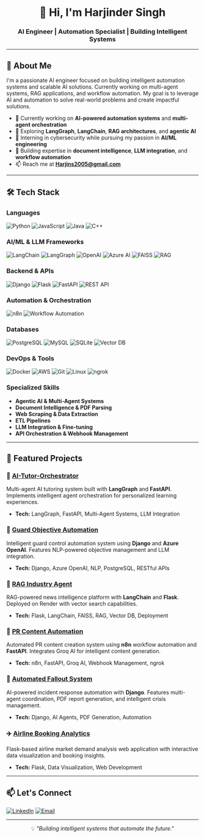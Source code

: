 <!-- Professional Header -->
<h1 align="center">👋 Hi, I'm Harjinder Singh</h1>
<h3 align="center">AI Engineer | Automation Specialist | Building Intelligent Systems</h3>

---

## 🚀 About Me

I'm a passionate AI engineer focused on building intelligent automation systems and scalable AI solutions. Currently working on multi-agent systems, RAG applications, and workflow automation. My goal is to leverage AI and automation to solve real-world problems and create impactful solutions.

- 🔭 Currently working on **AI-powered automation systems** and **multi-agent orchestration**
- 🌱 Exploring **LangGraph**, **LangChain**, **RAG architectures**, and **agentic AI**
- 💼 Interning in cybersecurity while pursuing my passion in **AI/ML engineering**
- 🎯 Building expertise in **document intelligence**, **LLM integration**, and **workflow automation**
- 📫 Reach me at **Harjins2005@gmail.com**

---

## 🛠️ Tech Stack

### Languages
![Python](https://img.shields.io/badge/Python-3776AB?style=for-the-badge&logo=python&logoColor=white)
![JavaScript](https://img.shields.io/badge/JavaScript-F7DF1E?style=for-the-badge&logo=javascript&logoColor=black)
![Java](https://img.shields.io/badge/Java-ED8B00?style=for-the-badge&logo=java&logoColor=white)
![C++](https://img.shields.io/badge/C++-00599C?style=for-the-badge&logo=cplusplus&logoColor=white)

### AI/ML & LLM Frameworks
![LangChain](https://img.shields.io/badge/LangChain-121212?style=for-the-badge&logo=chainlink&logoColor=white)
![LangGraph](https://img.shields.io/badge/LangGraph-FF6B6B?style=for-the-badge&logo=graphql&logoColor=white)
![OpenAI](https://img.shields.io/badge/OpenAI-412991?style=for-the-badge&logo=openai&logoColor=white)
![Azure AI](https://img.shields.io/badge/Azure_AI-0078D4?style=for-the-badge&logo=microsoft-azure&logoColor=white)
![FAISS](https://img.shields.io/badge/FAISS-00ADD8?style=for-the-badge&logo=facebook&logoColor=white)
![RAG](https://img.shields.io/badge/RAG-4B8BBE?style=for-the-badge&logo=ai&logoColor=white)

### Backend & APIs
![Django](https://img.shields.io/badge/Django-092E20?style=for-the-badge&logo=django&logoColor=white)
![Flask](https://img.shields.io/badge/Flask-000000?style=for-the-badge&logo=flask&logoColor=white)
![FastAPI](https://img.shields.io/badge/FastAPI-009688?style=for-the-badge&logo=fastapi&logoColor=white)
![REST API](https://img.shields.io/badge/REST_API-FF6C37?style=for-the-badge&logo=postman&logoColor=white)

### Automation & Orchestration
![n8n](https://img.shields.io/badge/n8n-EA4B71?style=for-the-badge&logo=n8n&logoColor=white)
![Workflow Automation](https://img.shields.io/badge/Workflow_Automation-4285F4?style=for-the-badge&logo=google-cloud&logoColor=white)

### Databases
![PostgreSQL](https://img.shields.io/badge/PostgreSQL-316192?style=for-the-badge&logo=postgresql&logoColor=white)
![MySQL](https://img.shields.io/badge/MySQL-4479A1?style=for-the-badge&logo=mysql&logoColor=white)
![SQLite](https://img.shields.io/badge/SQLite-07405E?style=for-the-badge&logo=sqlite&logoColor=white)
![Vector DB](https://img.shields.io/badge/Vector_DB-FF6B6B?style=for-the-badge&logo=database&logoColor=white)

### DevOps & Tools
![Docker](https://img.shields.io/badge/Docker-2496ED?style=for-the-badge&logo=docker&logoColor=white)
![AWS](https://img.shields.io/badge/AWS-232F3E?style=for-the-badge&logo=amazon-aws&logoColor=white)
![Git](https://img.shields.io/badge/Git-F05032?style=for-the-badge&logo=git&logoColor=white)
![Linux](https://img.shields.io/badge/Linux-FCC624?style=for-the-badge&logo=linux&logoColor=black)
![ngrok](https://img.shields.io/badge/ngrok-1F1E37?style=for-the-badge&logo=ngrok&logoColor=white)

### Specialized Skills
- **Agentic AI & Multi-Agent Systems**
- **Document Intelligence & PDF Parsing**
- **Web Scraping & Data Extraction**
- **ETL Pipelines**
- **LLM Integration & Fine-tuning**
- **API Orchestration & Webhook Management**

---

## 🎯 Featured Projects

### 🤖 [AI-Tutor-Orchestrator](https://github.com/harjin2005/AI-Tutor-Orchestrator)
Multi-agent AI tutoring system built with **LangGraph** and **FastAPI**. Implements intelligent agent orchestration for personalized learning experiences.
- **Tech:** LangGraph, FastAPI, Multi-Agent Systems, LLM Integration

### 🔐 [Guard Objective Automation](https://github.com/harjin2005/guard-objective-automation)
Intelligent guard control automation system using **Django** and **Azure OpenAI**. Features NLP-powered objective management and LLM integration.
- **Tech:** Django, Azure OpenAI, NLP, PostgreSQL, RESTful APIs

### 📰 [RAG Industry Agent](https://github.com/harjin2005/RAG-industry-Agent)
RAG-powered news intelligence platform with **LangChain** and **Flask**. Deployed on Render with vector search capabilities.
- **Tech:** Flask, LangChain, FAISS, RAG, Vector DB, Deployment

### 📝 [PR Content Automation](https://github.com/harjin2005/PR-Content-Creation-with-Automation-AI)
Automated PR content creation system using **n8n** workflow automation and **FastAPI**. Integrates Groq AI for intelligent content generation.
- **Tech:** n8n, FastAPI, Groq AI, Webhook Management, ngrok

### 🚨 [Automated Fallout System](https://github.com/harjin2005/automated_fallout)
AI-powered incident response automation with **Django**. Features multi-agent coordination, PDF report generation, and intelligent crisis management.
- **Tech:** Django, AI Agents, PDF Generation, Automation

### ✈️ [Airline Booking Analytics](https://github.com/harjin2005/airline)
Flask-based airline market demand analysis web application with interactive data visualization and booking insights.
- **Tech:** Flask, Data Visualization, Web Development

---

## 📫 Let's Connect

[![LinkedIn](https://img.shields.io/badge/LinkedIn-0077B5?style=for-the-badge&logo=linkedin&logoColor=white)](https://linkedin.com/in/harjinder-singh-7a815332b)
[![Email](https://img.shields.io/badge/Email-D14836?style=for-the-badge&logo=gmail&logoColor=white)](mailto:Harjins2005@gmail.com)

---

<p align="center">💡 <i>"Building intelligent systems that automate the future."</i></p>
